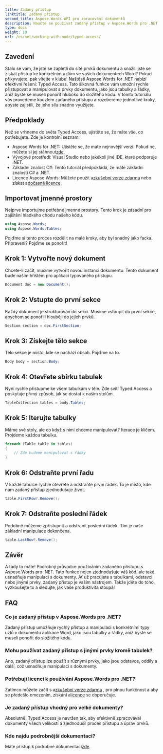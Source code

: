 ```yaml
---
title: Zadaný přístup
linktitle: Zadaný přístup
second_title: Aspose.Words API pro zpracování dokumentů
description: Naučte se používat zadaný přístup v Aspose.Words pro .NET ke snadné manipulaci s prvky dokumentu, jako jsou tabulky a řádky. Tento průvodce krok za krokem zjednoduší váš pracovní postup.
type: docs
weight: 10
url: /cs/net/working-with-node/typed-access/
---
```

## Zavedení

Stalo se vám, že jste se zapletli do sítě prvků dokumentu a snažili jste se získat přístup ke konkrétním uzlům ve vašich dokumentech Word? Pokud přikyvujete, pak vítejte v klubu! Naštěstí Aspose.Words for .NET nabízí efektivní řešení: Typed Access. Tato šikovná funkce vám umožní rychle přistupovat a manipulovat s prvky dokumentu, jako jsou tabulky a řádky, aniž byste se museli ponořit hluboko do složitého kódu. V tomto tutoriálu vás provedeme kouzlem zadaného přístupu a rozebereme jednotlivé kroky, abyste zajistili, že jeho sílu snadno využijete.

## Předpoklady

Než se vrhneme do světa Typed Access, ujistěte se, že máte vše, co potřebujete. Zde je kontrolní seznam:

-  Aspose.Words for .NET: Ujistěte se, že máte nejnovější verzi. Pokud ne, můžete si jej stáhnout[zde](https://releases.aspose.com/words/net/).
- Vývojové prostředí: Visual Studio nebo jakékoli jiné IDE, které podporuje .NET.
- Základní znalost C#: Tento tutoriál předpokládá, že máte základní znalosti C# a .NET.
-  Licence Aspose.Words: Můžete použít a[zkušební verze zdarma](https://releases.aspose.com/) nebo získat a[dočasná licence](https://purchase.aspose.com/temporary-license/).

## Importovat jmenné prostory

Nejprve importujme potřebné jmenné prostory. Tento krok je zásadní pro zajištění hladkého chodu našeho kódu.

```csharp
using Aspose.Words;
using Aspose.Words.Tables;
```

Pojďme si tento proces rozdělit na malé kroky, aby byl snadný jako facka. Připraveni? Pojďme se ponořit!

## Krok 1: Vytvořte nový dokument

Chcete-li začít, musíme vytvořit novou instanci dokumentu. Tento dokument bude naším hřištěm pro aplikaci typovaného přístupu.

```csharp
Document doc = new Document();
```

## Krok 2: Vstupte do první sekce

Každý dokument je strukturován do sekcí. Musíme vstoupit do první sekce, abychom se ponořili hlouběji do jejích prvků.

```csharp
Section section = doc.FirstSection;
```

## Krok 3: Získejte tělo sekce

Tělo sekce je místo, kde se nachází obsah. Pojďme na to.

```csharp
Body body = section.Body;
```

## Krok 4: Otevřete sbírku tabulek

Nyní rychle přistupme ke všem tabulkám v těle. Zde svítí Typed Access a poskytuje přímý způsob, jak se dostat k našim stolům.

```csharp
TableCollection tables = body.Tables;
```

## Krok 5: Iterujte tabulky

Máme své stoly, ale co když s nimi chceme manipulovat? Iterace je klíčem. Projdeme každou tabulku.

```csharp
foreach (Table table in tables)
{
    // Zde budeme manipulovat s řádky
}
```

## Krok 6: Odstraňte první řadu

V každé tabulce rychle otevřete a odstraňte první řádek. To je místo, kde nám zadaný přístup zjednodušuje život.

```csharp
table.FirstRow?.Remove();
```

## Krok 7: Odstraňte poslední řádek

Podobně můžeme zpřístupnit a odstranit poslední řádek. Tím je naše základní manipulace dokončena.

```csharp
table.LastRow?.Remove();
```

## Závěr

A tady to máte! Podrobný průvodce používáním zadaného přístupu s Aspose.Words pro .NET. Tato funkce nejen zjednodušuje váš kód, ale také usnadňuje manipulaci s dokumenty. Ať už pracujete s tabulkami, odstavci nebo jinými prvky, zadaný přístup je vaším nástrojem. Takže jděte do toho, vyzkoušejte to a sledujte, jak vaše produktivita stoupá!

## FAQ

### Co je zadaný přístup v Aspose.Words pro .NET?
Zadaný přístup umožňuje rychlý přístup a manipulaci s konkrétními typy uzlů v dokumentu aplikace Word, jako jsou tabulky a řádky, aniž byste se museli ponořit do složitého kódu.

### Mohu používat zadaný přístup s jinými prvky kromě tabulek?
Ano, zadaný přístup lze použít s různými prvky, jako jsou odstavce, oddíly a další, což usnadňuje manipulaci s dokumenty.

### Potřebuji licenci k používání Aspose.Words pro .NET?
 Zatímco můžete začít s a[zkušební verze zdarma](https://releases.aspose.com/) , pro plnou funkčnost a aby se předešlo omezením, získání a[licence](https://purchase.aspose.com/buy) se doporučuje.

### Je zadaný přístup vhodný pro velké dokumenty?
Absolutně! Typed Access je navržen tak, aby efektivně zpracovával dokumenty všech velikostí a zjednodušil proces přístupu a úprav prvků.

### Kde najdu podrobnější dokumentaci?
 Máte přístup k podrobné dokumentaci[zde](https://reference.aspose.com/words/net/).